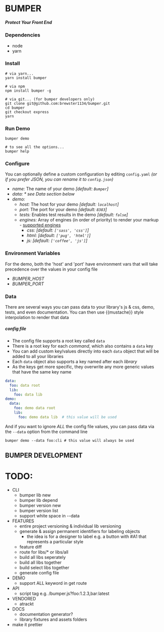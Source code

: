 # BUMPER
##### Protect Your Front End

### Dependencies
* node
* yarn

### Install
```shell
# via yarn...
yarn install bumper

# via npm
npm install bumper -g

# via git... (for bumper developers only)
git clone git@github.com:brewster1134/bumper.git
cd bumper
git checkout express
yarn
```

### Run Demo
```shell
bumper demo

# to see all the options...
bumper help
```

### Configure
You can optionally define a custom configuration by editing `config.yaml` _(or if you prefer JSON, you can rename it to `config.json`)_
* _name:_ The name of your demo _[default: `Bumper`]_
* *data:* _* see Data section below_
* *demo:*
  * _host:_ The host for your demo _[default: `localhost`]_
  * _port:_ The port for your demo _[default: `8383`]_
  * _tests:_ Enables test results in the demo _[default: `false`]_
  * _engines:_ Array of engines (in order of priority) to render your markup - [supported engines](https://github.com/tj/consolidate.js#supported-template-engines)
    * _css:_ _[default: `['sass', 'css']`]_
    * _html:_ _[default: `['pug', 'html']`]_
    * _js:_ _[default: `['coffee', 'js']`]_

### Environment Variables
For the demo, both the 'host' and 'port' have environment vars that will take precedence over the values in your config file
* _BUMPER_HOST_
* _BUMPER_PORT_

### Data
There are several ways you can pass data to your library's js & css, demo, tests, and even documentation. You can then use {{mustache}} style interpolation to render that data

##### config file
* The config file supports a root key called `data`
* There is a root key for each *command*, which also contains a `data` key
* You can add custom key/values directly into each `data` object that will be added to all your libraries
* Each `data` object also supports a key named after each *library*
* As the keys get more specific, they overwrite any more generic values that have the same key name

```yaml
data:
  foo: data root
  lib:
    foo: data lib
demo:
  data:
    foo: demo data root
    lib:
      foo: demo data lib  # this value will be used
```

And if you want to ignore _ALL_ the config file values, you can pass data via the `--data` option from the command line

```shell
bumper demo --data foo:cli # this value will always be used
```

## BUMPER DEVELOPMENT

# TODO:
* CLI
  * bumper lib new
  * bumper lib depend
  * bumper version new
  * bumper version list
  * support white space in --data
* FEATURES
  * entire project versioning & individual lib versioning
  * generate & assign permanent identifiers for labeling objects
    * the idea is for a designer to label e.g. a button with #A1 that represents a particular style
  * feature diff
  * route for libs/* or libs/all
  * build all libs seperately
  * build all libs together
  * build select libs together
  * generate config file
* DEMO
  * support ALL keyword in get route
* API
  * script tag e.g. /bumper.js?foo:1.2.3,bar:latest
* VENDORED
  * atrackt
* DOCS
  * documentation generator?
  * library fixtures and assets folders
* make it prettier
